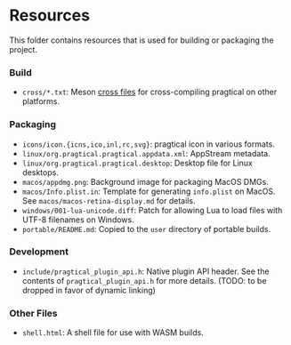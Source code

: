 # Resources

This folder contains resources that is used for building or packaging the project.

### Build

- `cross/*.txt`: Meson [cross files][1] for cross-compiling pragtical on other platforms.

### Packaging

- `icons/icon.{icns,ico,inl,rc,svg}`: pragtical icon in various formats.
- `linux/org.pragtical.pragtical.appdata.xml`: AppStream metadata.
- `linux/org.pragtical.pragtical.desktop`: Desktop file for Linux desktops.
- `macos/appdmg.png`: Background image for packaging MacOS DMGs.
- `macos/Info.plist.in`: Template for generating `info.plist` on MacOS. See `macos/macos-retina-display.md` for details.
- `windows/001-lua-unicode.diff`: Patch for allowing Lua to load files with UTF-8 filenames on Windows.
- `portable/README.md`: Copied to the `user` directory of portable builds.

### Development

- `include/pragtical_plugin_api.h`: Native plugin API header. See the contents
of `pragtical_plugin_api.h` for more details. (TODO: to be dropped in favor of
dynamic linking)

### Other Files

- `shell.html`: A shell file for use with WASM builds.


[1]: https://mesonbuild.com/Cross-compilation.html
